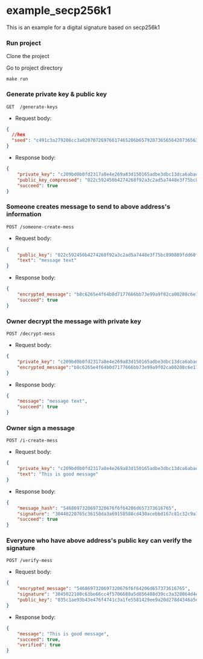 # example_secp256k1
This is an example for a digital signature based on secp256k1

### Run project
Clone the project

Go to project directory
```
make run
```

### Generate private key & public key
```http request
GET  /generate-keys
```

* Request body:
```json
{
  //hex
  "seed": "c491c3a279206cc3a02070726976617465206b6579207365656420736563726574"
}
```

* Response body:
```json
{
    "private_key": "c209bd0b0fd2317a8e4e269a83d150165adbe3dbc13dca6abadb10d01f87ef75",
    "public_key_compressed": "022c592450b4274268f92a3c2ad5a7448e3f75bc890889fdd60f0f2c47593ade15",
    "succeed": true
}
```

### Someone creates message to send to above address's information
```http request
POST /someone-create-mess
```

* Request body:
```json
{
    "public_key": "022c592450b4274268f92a3c2ad5a7448e3f75bc890889fdd60f0f2c47593ade15",
    "text": "message text"
}
```

* Response body:
```json
{
    "encrypted_message": "b8c6265e4f64b0d7177666bb73e99a9f02ca00208c6e17a3716e5c04d598757cce6ff9bdaa5cad9687776cb236bf8f024535f44a00200510e883af403f6744a42ad86370dc1441b6593b5c8f322a7c37326f1a9dad2e3df5e6fdb766f9edfc5a7720a717296c75733242a39652f505bc85bf0253eebdc63f681efb94851624700c3f49f9b60f",
    "succeed": true
}
```

### Owner decrypt the message with private key
```http request
POST /decrypt-mess
```

* Request body:
```json
{
    "private_key": "c209bd0b0fd2317a8e4e269a83d150165adbe3dbc13dca6abadb10d01f87ef75",
    "encrypted_message":"b8c6265e4f64b0d7177666bb73e99a9f02ca00208c6e17a3716e5c04d598757cce6ff9bdaa5cad9687776cb236bf8f024535f44a00200510e883af403f6744a42ad86370dc1441b6593b5c8f322a7c37326f1a9dad2e3df5e6fdb766f9edfc5a7720a717296c75733242a39652f505bc85bf0253eebdc63f681efb94851624700c3f49f9b60f"
}
```

* Response body:
```json
{
    "message": "message text",
    "succeed": true
}
```

### Owner sign a message
```http request
POST /i-create-mess
```

* Request body:
```json
{
    "private_key": "c209bd0b0fd2317a8e4e269a83d150165adbe3dbc13dca6abadb10d01f87ef75",
    "text": "This is good message"
}
```

* Response body:
```json
{
    "message_hash": "5468697320697320676f6f64206d657373616765",
    "signature": "30440220765c36158da3a69158588cd430acebbd167c81c32c9a1b2541f04443f4886c57022030a855bbd1cd3a23ed3415336ab9777343f1c569a5d191b18921eb5ecd3e134f",
    "succeed": true
}
```

### Everyone who have above address's public key can verify the signature
```http request
POST /verify-mess
```

* Request body:
```json
{
    "encrypted_message": "5468697320697320676f6f64206d657373616765",
    "signature": "3045022100c63be66cc4f5706688a5d856488d39cc3a328864d4e479ddfab50331d8c183d002202fd455b893378036066c7f0a6afebd27d07e468e2ec637977547c45565c74d07",
    "public_key": "035c1ae93b43e476f4741c3a1fe5581429ee9a20d278d4346a5e1e3817fda272f7"
}
```

* Response body:
```json
{
    "message": "This is good message",
    "succeed": true,
    "verified": true
}
```